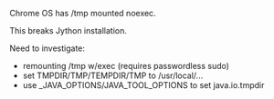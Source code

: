 Chrome OS has /tmp mounted noexec.

This breaks Jython installation.

Need to investigate:

- remounting /tmp w/exec (requires passwordless sudo)
- set TMPDIR/TMP/TEMPDIR/TMP to /usr/local/...
- use _JAVA_OPTIONS/JAVA_TOOL_OPTIONS to set java.io.tmpdir
